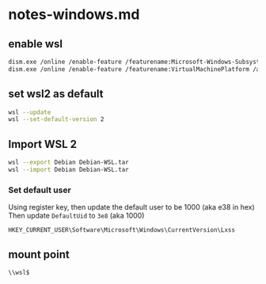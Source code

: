 # notes-windows.md

## enable wsl

```bash
dism.exe /online /enable-feature /featurename:Microsoft-Windows-Subsystem-Linux /all /norestart
dism.exe /online /enable-feature /featurename:VirtualMachinePlatform /all /norestart
```

## set wsl2 as default

```bash
wsl --update
wsl --set-default-version 2
```

## Import WSL 2

```bash
wsl --export Debian Debian-WSL.tar
wsl --import Debian Debian-WSL.tar
```

### Set default user

Using register key, then update the default user to be 1000 (aka e38 in hex)
Then update `DefaultUid` to `3e8` (aka 1000)

```
HKEY_CURRENT_USER\Software\Microsoft\Windows\CurrentVersion\Lxss
```

## mount point

```bash
\\wsl$
```
